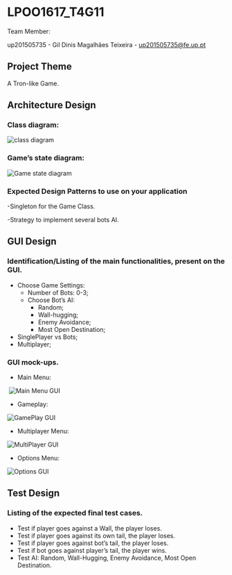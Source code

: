 # LPOO1617_T4G11

Team Member:

up201505735 - Gil Dinis Magalhães Teixeira - up201505735@fe.up.pt

## Project Theme

  A Tron-like Game.

## Architecture Design
  ### Class diagram:
  ![class diagram](https://cloud.githubusercontent.com/assets/25747690/25568221/f44eb60e-2df5-11e7-8cf8-a5ea4fc81650.png)
  
 
  ### Game’s state diagram:
  ![Game state diagram](https://cloud.githubusercontent.com/assets/25747690/25568216/f44a3b7e-2df5-11e7-8dbe-46633a28d1e1.png)
  
  ### Expected Design Patterns to use on your application
  -Singleton for the Game Class.
  
  -Strategy to implement several bots AI.

## GUI Design
  ### Identification/Listing of the main functionalities, present on the GUI.
  
  * Choose Game Settings: 
  	* Number of Bots: 0-3; 
  	* Choose Bot’s AI: 
  		* Random; 
		* Wall-hugging; 
  		* Enemy Avoidance; 
  		* Most Open Destination; 
  * SinglePlayer vs Bots; 
  * Multiplayer;  
  
  ### GUI mock-ups.
  * Main Menu:
  
  ![Main Menu GUI](https://cloud.githubusercontent.com/assets/25747690/25568219/f44b9de8-2df5-11e7-820f-ee0e7dbcd7dc.png)

  * Gameplay:
  
  ![GamePlay GUI](https://cloud.githubusercontent.com/assets/25747690/25568220/f44d693e-2df5-11e7-90bc-8579e9b1d2ed.png)

  * Multiplayer Menu:
  
  ![MultiPlayer GUI](https://cloud.githubusercontent.com/assets/25747690/25568217/f44b3bdc-2df5-11e7-8187-8334ee8be03c.png) 

  * Options Menu:
  
  ![Options GUI](https://cloud.githubusercontent.com/assets/25747690/25568218/f44b4640-2df5-11e7-825f-7ce353e2fb42.png)

 

## Test Design
  ### Listing of the expected final test cases.
  * Test if player goes against a Wall, the player loses. 
  * Test if player goes against its own tail, the player loses. 
  * Test if player goes against bot’s tail, the player loses. 
  * Test if bot goes against player’s tail, the player wins. 
  * Test AI: Random, Wall-Hugging, Enemy Avoidance, Most Open Destination.
